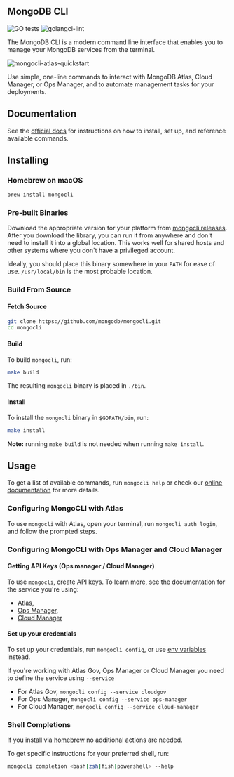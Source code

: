 ## MongoDB CLI

![GO tests](https://github.com/mongodb/mongocli/workflows/GO%20tests/badge.svg)
![golangci-lint](https://github.com/mongodb/mongocli/workflows/golangci-lint/badge.svg)

The MongoDB CLI is a modern command line interface that enables you to manage your MongoDB services from the terminal.

![mongocli-atlas-quickstart](https://user-images.githubusercontent.com/461027/126986233-0dd5c82a-2c75-4887-ab66-eb018c59e093.gif)

Use simple, one-line commands to interact with MongoDB Atlas, Cloud Manager, or Ops Manager, and to automate management tasks for your deployments.

## Documentation

See the [official docs](https://docs.mongodb.com/mongocli/stable/) for instructions on how to
install, set up, and reference available commands.

## Installing

### Homebrew on macOS

```bash
brew install mongocli
```

### Pre-built Binaries

Download the appropriate version for your platform from [mongocli releases](https://github.com/mongodb/mongocli/releases).
After you download the library, you can run it from anywhere and don't need to install it into a global location.
This works well for shared hosts and other systems where you don't have a privileged account.

Ideally, you should place this binary somewhere in your `PATH` for ease of use. 
`/usr/local/bin` is the most probable location.

### Build From Source

#### Fetch Source

```bash
git clone https://github.com/mongodb/mongocli.git
cd mongocli
```

#### Build

To build `mongocli`, run:

```bash
make build
```

The resulting `mongocli` binary is placed in `./bin`.

#### Install

To install the `mongocli` binary in `$GOPATH/bin`, run:

```bash
make install
```

**Note:** running `make build` is not needed when running `make install`.

## Usage

To get a list of available commands, run `mongocli help`
or check our [online documentation](https://docs.mongodb.com/mongocli/master/) for more details.

### Configuring MongoCLI with Atlas
To use `mongocli` with Atlas, open your terminal, run `mongocli auth login`, and follow the prompted steps.

### Configuring MongoCLI with Ops Manager and Cloud Manager

#### Getting API Keys (Ops manager / Cloud Manager)
To use `mongocli`, create API keys. To learn more, see the documentation for the service you're using:
- [Atlas](https://docs.atlas.mongodb.com/configure-api-access/),
- [Ops Manager](https://docs.opsmanager.mongodb.com/current/tutorial/configure-public-api-access/),
- [Cloud Manager](https://docs.cloudmanager.mongodb.com/tutorial/manage-programmatic-api-keys/)

#### Set up your credentials
To set up your credentials, run `mongocli config`, or use [env variables](https://docs.mongodb.com/mongocli/stable/configure/environment-variables/) instead.

If you're working with Atlas Gov, Ops Manager or Cloud Manager you need to define the service using `--service`

- For Atlas Gov, `mongocli config --service cloudgov`
- For Ops Manager, `mongocli config --service ops-manager`
- For Cloud Manager, `mongocli config --service cloud-manager`

### Shell Completions

If you install via [homebrew](#hombrew-on-macos) no additional actions are needed.

To get specific instructions for your preferred shell, run:

```bash
mongocli completion <bash|zsh|fish|powershell> --help
```